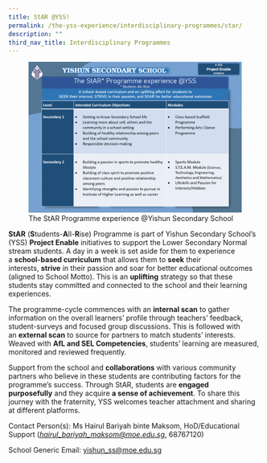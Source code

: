```yaml
---
title: StAR @YSS!
permalink: /the-yss-experience/interdisciplinary-programmes/star/
description: ""
third_nav_title: Interdisciplinary Programmes
---
```


<figure><img src="/images/StAR--YSS.png"><figcaption>The StAR Programme experience @Yishun Secondary School</figcaption></figure>


**StAR** (**S**tudents-**A**ll-**R**ise) Programme is part of Yishun Secondary School’s (YSS) **Project Enable** initiatives to support the Lower Secondary Normal stream students. A day in a week is set aside for them to experience a **school-based curriculum** that allows them to **seek** their interests, **strive** in their passion and soar for better educational outcomes (aligned to School Motto). This is an **uplifting** strategy so that these students stay committed and connected to the school and their learning experiences.

  

The programme-cycle commences with an **internal scan** to gather information on the overall learners’ profile through teachers’ feedback, student-surveys and focused group discussions. This is followed with an **external scan** to source for partners to match students’ interests. Weaved with **AfL and SEL Competencies**, students’ learning are measured, monitored and reviewed frequently.

  

Support from the school and **collaborations** with various community partners who believe in these students are contributing factors for the programme’s success. Through StAR, students are **engaged purposefully** and they acquire **a sense of achievement**. To share this journey with the fraternity, YSS welcomes teacher attachment and sharing at different platforms.

  

  

Contact Person(s): Ms Hairul Bariyah binte Maksom, HoD/Educational Support ([_hairul\_bariyah\_maksom@moe.edu.sg_](mailto:hairul_bariyah_maksom@moe.edu.sg), 68767120)

School Generic Email: [yishun\_ss@moe.edu.sg](mailto:yishun_ss@moe.edu.sg)